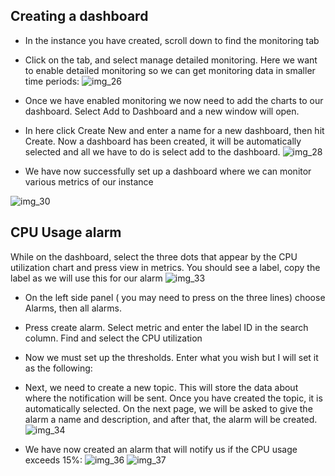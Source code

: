 ## Creating a dashboard

- In the instance you have created, scroll down to find the monitoring tab
- Click on the tab, and select manage detailed monitoring. Here we want to enable detailed monitoring so we can get monitoring data in smaller time periods:
![img_26](https://github.com/Boluti/AWS_and_Cloud_Computing/assets/145682024/616e2411-424e-4e22-8e25-39e858a85d14)


- Once we have enabled monitoring we now need to add the charts to our dashboard. Select Add to Dashboard and a new window will open.

- In here click Create New and enter a name for a new dashboard, then hit Create. Now a dashboard has been created, it will be automatically selected and all we have to do is select add to the dashboard.
![img_28](https://github.com/Boluti/AWS_and_Cloud_Computing/assets/145682024/a2cd1b86-8b0d-4642-9846-ba5c5e5355f4)
- We have now successfully set up a dashboard where we can monitor various metrics of our instance

![img_30](https://github.com/Boluti/AWS_and_Cloud_Computing/assets/145682024/a04bbc8f-1ae9-4895-b58a-e74f36c949d1)


## CPU Usage alarm
While on the dashboard, select the three dots that appear by the CPU utilization chart and press view in metrics. You should see a label, copy the label as we will use this for our alarm
![img_33](https://github.com/Boluti/AWS_and_Cloud_Computing/assets/145682024/3ba451df-25f2-4dd2-98c1-b596c222f793)

- On the left side panel ( you may need to press on the three lines) choose Alarms, then all alarms.

- Press create alarm. Select metric and enter the label ID in the search column. Find and select the CPU utilization
- Now we must set up the thresholds. Enter what you wish but I will set it as the following:


- Next, we need to create a new topic. This will store the data about where the notification will be sent. Once you have created the topic, it is automatically selected. On the next page, we will be asked to give the alarm a name and description, and after that, the alarm will be created.
![img_34](https://github.com/Boluti/AWS_and_Cloud_Computing/assets/145682024/df06d69a-bafa-49b9-a086-be7e6e88e3e2)

- We have now created an alarm that will notify us if the CPU usage exceeds 15%:
![img_36](https://github.com/Boluti/AWS_and_Cloud_Computing/assets/145682024/30fdd80d-263f-48a1-85e1-aab0540716f1)
![img_37](https://github.com/Boluti/AWS_and_Cloud_Computing/assets/145682024/43daae86-ace4-491a-809a-491e97656b5b)

